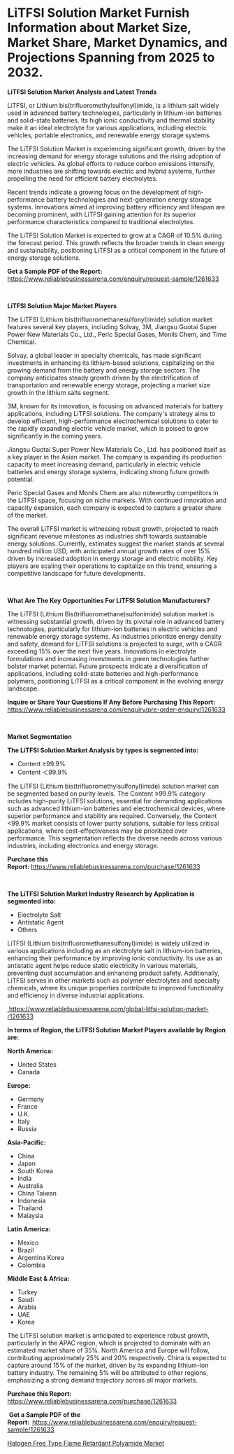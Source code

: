 <p><h1>LiTFSI Solution Market Furnish Information about Market Size, Market Share, Market Dynamics, and Projections Spanning from 2025 to 2032.</h1></p><p><strong>LiTFSI Solution Market Analysis and Latest Trends</strong></p>
<p><p>LiTFSI, or Lithium bis(trifluoromethylsulfonyl)imide, is a lithium salt widely used in advanced battery technologies, particularly in lithium-ion batteries and solid-state batteries. Its high ionic conductivity and thermal stability make it an ideal electrolyte for various applications, including electric vehicles, portable electronics, and renewable energy storage systems. </p><p>The LiTFSI Solution Market is experiencing significant growth, driven by the increasing demand for energy storage solutions and the rising adoption of electric vehicles. As global efforts to reduce carbon emissions intensify, more industries are shifting towards electric and hybrid systems, further propelling the need for efficient battery electrolytes. </p><p>Recent trends indicate a growing focus on the development of high-performance battery technologies and next-generation energy storage systems. Innovations aimed at improving battery efficiency and lifespan are becoming prominent, with LiTFSI gaining attention for its superior performance characteristics compared to traditional electrolytes.</p><p>The LiTFSI Solution Market is expected to grow at a CAGR of 10.5% during the forecast period. This growth reflects the broader trends in clean energy and sustainability, positioning LiTFSI as a critical component in the future of energy storage solutions.</p></p>
<p><strong>Get a Sample PDF of the Report:&nbsp;</strong> <a href="https://www.reliablebusinessarena.com/enquiry/request-sample/1261633?utm_campaign=2185&utm_medium=2&utm_source=Github&utm_content=ia&utm_term=03042025&utm_id=litfsi-solution">https://www.reliablebusinessarena.com/enquiry/request-sample/1261633</a></p>
<p>&nbsp;</p>
<p><strong>LiTFSI Solution Major Market Players</strong></p>
<p><p>The LiTFSI (Lithium bis(trifluoromethanesulfonyl)imide) solution market features several key players, including Solvay, 3M, Jiangsu Guotai Super Power New Materials Co., Ltd., Peric Special Gases, Monils Chem, and Time Chemical. </p><p>Solvay, a global leader in specialty chemicals, has made significant investments in enhancing its lithium-based solutions, capitalizing on the growing demand from the battery and energy storage sectors. The company anticipates steady growth driven by the electrification of transportation and renewable energy storage, projecting a market size growth in the lithium salts segment.</p><p>3M, known for its innovation, is focusing on advanced materials for battery applications, including LiTFSI solutions. The company's strategy aims to develop efficient, high-performance electrochemical solutions to cater to the rapidly expanding electric vehicle market, which is poised to grow significantly in the coming years.</p><p>Jiangsu Guotai Super Power New Materials Co., Ltd. has positioned itself as a key player in the Asian market. The company is expanding its production capacity to meet increasing demand, particularly in electric vehicle batteries and energy storage systems, indicating strong future growth potential.</p><p>Peric Special Gases and Monils Chem are also noteworthy competitors in the LiTFSI space, focusing on niche markets. With continued innovation and capacity expansion, each company is expected to capture a greater share of the market.</p><p>The overall LiTFSI market is witnessing robust growth, projected to reach significant revenue milestones as industries shift towards sustainable energy solutions. Currently, estimates suggest the market stands at several hundred million USD, with anticipated annual growth rates of over 15% driven by increased adoption in energy storage and electric mobility. Key players are scaling their operations to capitalize on this trend, ensuring a competitive landscape for future developments.</p></p>
<p>&nbsp;</p>
<p><strong>What Are The Key Opportunities For LiTFSI Solution Manufacturers?</strong></p>
<p><p>The LiTFSI (Lithium Bis(trifluoromethane)sulfonimide) solution market is witnessing substantial growth, driven by its pivotal role in advanced battery technologies, particularly for lithium-ion batteries in electric vehicles and renewable energy storage systems. As industries prioritize energy density and safety, demand for LiTFSI solutions is projected to surge, with a CAGR exceeding 15% over the next five years. Innovations in electrolyte formulations and increasing investments in green technologies further bolster market potential. Future prospects indicate a diversification of applications, including solid-state batteries and high-performance polymers, positioning LiTFSI as a critical component in the evolving energy landscape.</p></p>
<p><strong>Inquire or Share Your Questions If Any Before Purchasing This Report:</strong> <a href="https://www.reliablebusinessarena.com/enquiry/pre-order-enquiry/1261633?utm_campaign=2185&utm_medium=2&utm_source=Github&utm_content=ia&utm_term=03042025&utm_id=litfsi-solution">https://www.reliablebusinessarena.com/enquiry/pre-order-enquiry/1261633</a></p>
<p>&nbsp;</p>
<p><strong>Market Segmentation</strong></p>
<p><strong>The LiTFSI Solution Market Analysis by types is segmented into:</strong></p>
<p><ul><li>Content ≥99.9%</li><li>Content ＜99.9%</li></ul></p>
<p><p>The LiTFSI (Lithium bis(trifluoromethylsulfonyl)imide) solution market can be segmented based on purity levels. The Content ≥99.9% category includes high-purity LiTFSI solutions, essential for demanding applications such as advanced lithium-ion batteries and electrochemical devices, where superior performance and stability are required. Conversely, the Content <99.9% market consists of lower purity solutions, suitable for less critical applications, where cost-effectiveness may be prioritized over performance. This segmentation reflects the diverse needs across various industries, including electronics and energy storage.</p></p>
<p><strong>Purchase this Report:&nbsp;</strong><a href="https://www.reliablebusinessarena.com/purchase/1261633?utm_campaign=2185&utm_medium=2&utm_source=Github&utm_content=ia&utm_term=03042025&utm_id=litfsi-solution">https://www.reliablebusinessarena.com/purchase/1261633</a></p>
<p>&nbsp;</p>
<p><strong>The LiTFSI Solution Market Industry Research by Application is segmented into:</strong></p>
<p><ul><li>Electrolyte Salt</li><li>Antistatic Agent</li><li>Others</li></ul></p>
<p><p>LiTFSI (Lithium bis(trifluoromethanesulfonyl)imide) is widely utilized in various applications including as an electrolyte salt in lithium-ion batteries, enhancing their performance by improving ionic conductivity. Its use as an antistatic agent helps reduce static electricity in various materials, preventing dust accumulation and enhancing product safety. Additionally, LiTFSI serves in other markets such as polymer electrolytes and specialty chemicals, where its unique properties contribute to improved functionality and efficiency in diverse industrial applications.</p></p>
<p><a href="https://www.reliablebusinessarena.com/global-litfsi-solution-market-r1261633?utm_campaign=2185&utm_medium=2&utm_source=Github&utm_content=ia&utm_term=03042025&utm_id=litfsi-solution">&nbsp;https://www.reliablebusinessarena.com/global-litfsi-solution-market-r1261633</a></p>
<p><strong>In terms of Region, the LiTFSI Solution Market Players available by Region are:</strong></p>
<p>
    <p> <strong> North America: </strong>
        <ul>
            <li>United States</li>
            <li>Canada</li>
        </ul>
        </p> 
    <p> <strong> Europe: </strong>
        <ul>
            <li>Germany</li>
            <li>France</li>
            <li>U.K.</li>
            <li>Italy</li>
            <li>Russia</li>
        </ul>
        </p> 
    <p> <strong> Asia-Pacific: </strong>
        <ul>
            <li>China</li>
            <li>Japan</li>
            <li>South Korea</li>
            <li>India</li>
            <li>Australia</li>
            <li>China Taiwan</li>
            <li>Indonesia</li>
            <li>Thailand</li>
            <li>Malaysia</li>
        </ul>
        </p> 
    <p> <strong> Latin America: </strong>
        <ul>
            <li>Mexico</li>
            <li>Brazil</li>
            <li>Argentina Korea</li>
            <li>Colombia</li>
        </ul>
        </p> 
    <p> <strong> Middle East & Africa: </strong>
        <ul>
            <li>Turkey</li>
            <li>Saudi</li>
            <li>Arabia</li>
            <li>UAE</li>
            <li>Korea</li>
        </ul>
    </p>
    </p>
<p><p>The LiTFSI solution market is anticipated to experience robust growth, particularly in the APAC region, which is projected to dominate with an estimated market share of 35%. North America and Europe will follow, contributing approximately 25% and 20% respectively. China is expected to capture around 15% of the market, driven by its expanding lithium-ion battery industry. The remaining 5% will be attributed to other regions, emphasizing a strong demand trajectory across all major markets.</p></p>
<p><strong>Purchase this Report: </strong><a href="https://www.reliablebusinessarena.com/purchase/1261633?utm_campaign=2185&utm_medium=2&utm_source=Github&utm_content=ia&utm_term=03042025&utm_id=litfsi-solution">https://www.reliablebusinessarena.com/purchase/1261633</a></p>
<p>&nbsp;<strong>Get a Sample PDF of the Report:&nbsp;&nbsp;</strong><a href="https://www.reliablebusinessarena.com/enquiry/request-sample/1261633?utm_campaign=2185&utm_medium=2&utm_source=Github&utm_content=ia&utm_term=03042025&utm_id=litfsi-solution">https://www.reliablebusinessarena.com/enquiry/request-sample/1261633</a></p>
<p><strong></strong></p>
<p><p><a href="https://github.com/luckyshygirl/Market-Research-Report-List-7/blob/main/halogen-free-type-flame-retardant-polyamide-market.md?utm_campaign=2185&utm_medium=2&utm_source=Github&utm_content=ia&utm_term=03042025&utm_id=litfsi-solution">Halogen Free Type Flame Retardant Polyamide Market</a></p></p>
